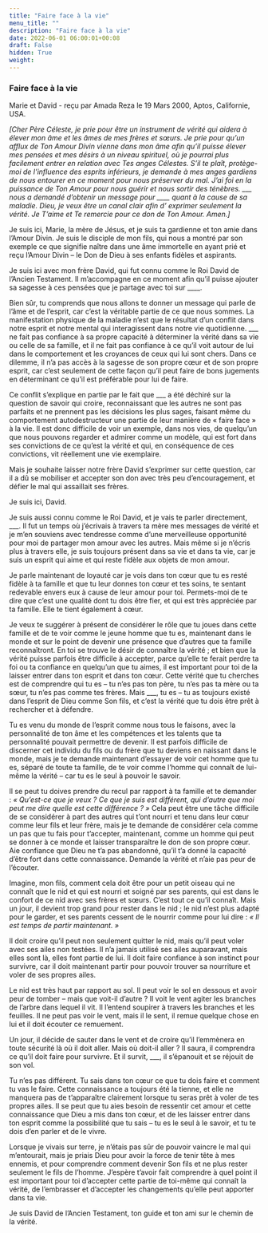 ```yaml
---
title: "Faire face à la vie"
menu_title: ""
description: "Faire face à la vie"
date: 2022-06-01 06:00:01+00:08
draft: False
hidden: True
weight:
---
```

### Faire face à la vie

Marie et David - reçu par Amada Reza le 19 Mars 2000, Aptos, Californie, USA.

*[Cher Père Céleste, je prie pour être un instrument de vérité qui aidera à élever mon âme et les âmes de mes frères et sœurs. Je prie pour qu’un afflux de Ton Amour Divin vienne dans mon âme afin qu’il puisse élever mes pensées et mes désirs à un niveau spirituel, où je pourrai plus facilement entrer en relation avec Tes anges Célestes. S’il te plaît, protège-moi de l’influence des esprits inférieurs, je demande à mes anges gardiens de nous entourer en ce moment pour nous préserver du mal. J’ai foi en la puissance de Ton Amour pour nous guérir et nous sortir des ténèbres. ___ nous a demandé d’obtenir un message pour ____ quant à la cause de sa maladie. Dieu, je veux être un canal clair afin d’ exprimer seulement la vérité. Je T’aime et Te remercie pour ce don de Ton Amour. Amen.]*

Je suis ici, Marie, la mère de Jésus, et je suis ta gardienne et ton amie dans l’Amour Divin. Je suis le disciple de mon fils, qui nous a montré par son exemple ce que signifie naître dans une âme immortelle en ayant prié et reçu l’Amour Divin – le Don de Dieu à ses enfants fidèles et aspirants.

Je suis ici avec mon frère David, qui fut connu comme le Roi David de l’Ancien Testament. Il m’accompagne en ce moment afin qu’il puisse ajouter sa sagesse à ces pensées que je partage avec toi sur ____.

Bien sûr, tu comprends que nous allons te donner un message qui parle de l’âme et de l’esprit, car c’est la véritable partie de ce que nous sommes. La manifestation physique de la maladie n’est que le résultat d’un conflit dans notre esprit et notre mental qui interagissent dans notre vie quotidienne. ___ ne fait pas confiance à sa propre capacité à déterminer la vérité dans sa vie ou celle de sa famille, et il ne fait pas confiance à ce qu’il voit autour de lui dans le comportement et les croyances de ceux qui lui sont chers. Dans ce dilemme, il n’a pas accès à la sagesse de son propre cœur et de son propre esprit, car c’est seulement de cette façon qu’il peut faire de bons jugements en déterminant ce qu’il est préférable pour lui de faire.

Ce conflit s’explique en partie par le fait que ___ a été déchiré sur la question de savoir qui croire, reconnaissant que les autres ne sont pas parfaits et ne prennent pas les décisions les plus sages, faisant même du comportement autodestructeur une partie de leur manière de « faire face » à la vie. Il est donc difficile de voir un exemple, dans nos vies, de quelqu’un que nous pouvons regarder et admirer comme un modèle, qui est fort dans ses convictions de ce qu’est la vérité et qui, en conséquence de ces convictions, vit réellement une vie exemplaire.

Mais je souhaite laisser notre frère David s’exprimer sur cette question, car il a dû se mobiliser et accepter son don avec très peu d’encouragement, et défier le mal qui assaillait ses frères.

Je suis ici, David. 

Je suis aussi connu comme le Roi David, et je vais te parler directement, ___. Il fut un temps où j’écrivais à travers ta mère mes messages de vérité et je m’en souviens avec tendresse comme d’une merveilleuse opportunité pour moi de partager mon amour avec les autres. Mais même si je n’écris plus à travers elle, je suis toujours présent dans sa vie et dans ta vie, car je suis un esprit qui aime et qui reste fidèle aux objets de mon amour.

Je parle maintenant de loyauté car je vois dans ton cœur que tu es resté fidèle à ta famille et que tu leur donnes ton cœur et tes soins, te sentant redevable envers eux à cause de leur amour pour toi. Permets-moi de te dire que c’est une qualité dont tu dois être fier, et qui est très appréciée par ta famille. Elle te tient également à cœur.

Je veux te suggérer à présent de considérer le rôle que tu joues dans cette famille et de te voir comme le jeune homme que tu es, maintenant dans le monde et sur le point de devenir une présence que d’autres que ta famille reconnaîtront. En toi se trouve le désir de connaître la vérité ; et bien que la vérité puisse parfois être difficile à accepter, parce qu’elle te ferait perdre ta foi ou ta confiance en quelqu’un que tu aimes, il est important pour toi de la laisser entrer dans ton esprit et dans ton cœur. Cette vérité que tu cherches est de comprendre qui tu es – tu n’es pas ton père, tu n’es pas ta mère ou ta sœur, tu n’es pas comme tes frères. Mais ___, tu es – tu as toujours existé dans l’esprit de Dieu comme Son fils, et c’est la vérité que tu dois être prêt à rechercher et à défendre.

Tu es venu du monde de l’esprit comme nous tous le faisons, avec la personnalité de ton âme et les compétences et les talents que ta personnalité pouvait permettre de devenir. Il est parfois difficile de discerner cet individu du fils ou du frère que tu deviens en naissant dans le monde, mais je te demande maintenant d’essayer de voir cet homme que tu es, séparé de toute ta famille, de te voir comme l’homme qui connaît de lui-même la vérité – car tu es le seul à pouvoir le savoir.

Il se peut tu doives prendre du recul par rapport à ta famille et te demander : *« Qu’est-ce que je veux ? Ce que je suis est différent, qui d’autre que moi peut me dire quelle est cette différence ? »* Cela peut être une tâche difficile de se considérer à part des autres qui t’ont nourri et tenu dans leur cœur comme leur fils et leur frère, mais je te demande de considérer cela comme un pas que tu fais pour t’accepter, maintenant, comme un homme qui peut se donner à ce monde et laisser transparaître le don de son propre cœur. Aie confiance que Dieu ne t’a pas abandonné, qu’il t’a donné la capacité d’être fort dans cette connaissance. Demande la vérité et n’aie pas peur de l’écouter.

Imagine, mon fils, comment cela doit être pour un petit oiseau qui ne connaît que le nid et qui est nourri et soigné par ses parents, qui est dans le confort de ce nid avec ses frères et sœurs. C’est tout ce qu’il connaît. Mais un jour, il devient trop grand pour rester dans le nid ; le nid n’est plus adapté pour le garder, et ses parents cessent de le nourrir comme pour lui dire : *« Il est temps de partir maintenant. »*

Il doit croire qu’il peut non seulement quitter le nid, mais qu’il peut voler avec ses ailes non testées. Il n’a jamais utilisé ses ailes auparavant, mais elles sont là, elles font partie de lui. Il doit faire confiance à son instinct pour survivre, car il doit maintenant partir pour pouvoir trouver sa nourriture et voler de ses propres ailes.

Le nid est très haut par rapport au sol. Il peut voir le sol en dessous et avoir peur de tomber – mais que voit-il d’autre ? Il voit le vent agiter les branches de l’arbre dans lequel il vit. Il l’entend soupirer à travers les branches et les feuilles. Il ne peut pas voir le vent, mais il le sent, il remue quelque chose en lui et il doit écouter ce remuement.

Un jour, il décide de sauter dans le vent et de croire qu’il l’emmènera en toute sécurité là où il doit aller. Mais où doit-il aller ? Il saura, il comprendra ce qu’il doit faire pour survivre. Et il survit, ___, il s’épanouit et se réjouit de son vol.

Tu n’es pas différent. Tu sais dans ton cœur ce que tu dois faire et comment tu vas le faire. Cette connaissance a toujours été la tienne, et elle ne manquera pas de t’apparaître clairement lorsque tu seras prêt à voler de tes propres ailes. Il se peut que tu aies besoin de ressentir cet amour et cette connaissance que Dieu a mis dans ton cœur, et de les laisser entrer dans ton esprit comme la possibilité que tu sais – tu es le seul à le savoir, et tu te dois d’en parler et de le vivre.

Lorsque je vivais sur terre, je n’étais pas sûr de pouvoir vaincre le mal qui m’entourait, mais je priais Dieu pour avoir la force de tenir tête à mes ennemis, et pour comprendre comment devenir Son fils et ne plus rester seulement le fils de l’homme. J’espère t’avoir fait comprendre à quel point il est important pour toi d’accepter cette partie de toi-même qui connaît la vérité, de l’embrasser et d’accepter les changements qu’elle peut apporter dans ta vie.

Je suis David de l’Ancien Testament, ton guide et ton ami sur le chemin de la vérité.